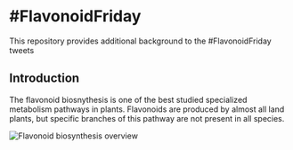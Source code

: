 # #FlavonoidFriday
This repository provides additional background to the #FlavonoidFriday tweets

## Introduction ##
The flavonoid biosnythesis is one of the best studied specialized metabolism pathways in plants. Flavonoids are produced by almost all land plants, but specific branches of this pathway are not present in all species. 

![Flavonoid biosynthesis overview](https://www.mdpi.com/plants/plants-09-01103/article_deploy/html/images/plants-09-01103-g001.png)




